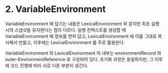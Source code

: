 # 2. VariableEnvironment

VariableEnvironment 에 담기는 내용은 LexicalEnvironment 와 같지만 최초 실행 시의 스냅샷을 유지한다는 점이 다르다. 실행 컨텍스트를 생성할 때 VariableEnvironment 에 정보를 먼저 담고, LexicalEnvironment 에 이를 그대로 복사해서 만들고, 이후에는 LexicalEnvironment 를 주로 활용한다.

VariableEnvironment 와 LexicalEnvironment 의 내부는 environmentRecord 와 outer-EnvironmentReference 로 구성되어 있다. 초기화 과정은 동일하지만, 그 이후에 코드 진행에 따라 서로 다른 부분이 생긴다.
